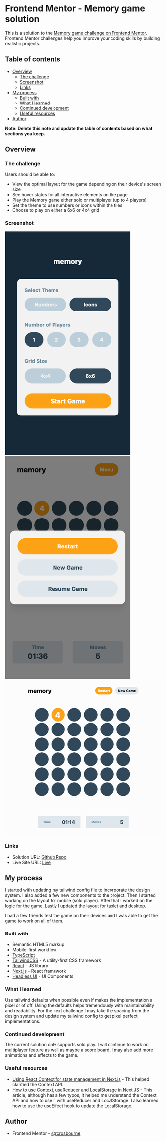 # Frontend Mentor - Memory game solution

This is a solution to the [Memory game challenge on Frontend Mentor](https://www.frontendmentor.io/challenges/memory-game-vse4WFPvM). Frontend Mentor challenges help you improve your coding skills by building realistic projects.

## Table of contents

- [Overview](#overview)
  - [The challenge](#the-challenge)
  - [Screenshot](#screenshot)
  - [Links](#links)
- [My process](#my-process)
  - [Built with](#built-with)
  - [What I learned](#what-i-learned)
  - [Continued development](#continued-development)
  - [Useful resources](#useful-resources)
- [Author](#author)

**Note: Delete this note and update the table of contents based on what sections you keep.**

## Overview

### The challenge

Users should be able to:

- View the optimal layout for the game depending on their device's screen size
- See hover states for all interactive elements on the page
- Play the Memory game either solo or multiplayer (up to 4 players)
- Set the theme to use numbers or icons within the tiles
- Choose to play on either a 6x6 or 4x4 grid

### Screenshot

![Mobile New Game Screen](https://github.com/rcrosbourne/memory-game/blob/main/.screenshots/Screen%20Shot%202022-01-01%20at%2006.25.38.png)
![Mobile Game Menu](https://github.com/rcrosbourne/memory-game/blob/main/.screenshots/Screen%20Shot%202022-01-01%20at%2006.25.28.png)
![Tablet Layout](https://github.com/rcrosbourne/memory-game/blob/main/.screenshots/Screen%20Shot%202022-01-01%20at%2006.25.03.png)

### Links

- Solution URL: [Github Repo](https://github.com/rcrosbourne/memory-game)
- Live Site URL: [Live](https://memory-game.rcrosbourne.dev)

## My process

I started with updating my tailwind config file to incorporate the design system. I also added a few new components to the project. Then I started working on the layout for mobile (solo player). After that I worked on the logic for the game. Lastly I updated the layout for tablet and desktop.

I had a few friends test the game on their devices and I was able to get the game to work on all of them.

### Built with

- Semantic HTML5 markup
- Mobile-first workflow
- [TypeScript](https://www.typescriptlang.org/)
- [TailwindCSS](https://tailwindcss.com/) - A utility-first CSS framework
- [React](https://reactjs.org/) - JS library
- [Next.js](https://nextjs.org/) - React framework
- [Headless UI](https://headlessui.dev/) - UI Components

### What I learned

Use tailwind defaults when possible even if makes the implementation a pixel or of off. Using the defaults helps tremendously with maintainability and readability.
For the next challenge I may take the spacing from the design system and update my tailwind config to get pixel perfect implementations.

### Continued development

The current solution only supports solo play. I will continue to work on multiplayer feature as well as maybe a score board. I may also add more animations and effects to the game.

### Useful resources

- [Using React Context for state management in Next.js](https://www.netlify.com/blog/2020/12/01/using-react-context-for-state-management-in-next.js/) - This helped clarified the Context API.
- [How to use Context, useReducer and LocalStorage in Next JS](https://medium.com/geekculture/how-to-use-context-usereducer-and-localstorage-in-next-js-cc7bc925d3f2) - This article, although has a few typos, it helped me understand the Context API and how to use it with useReducer and LocalStorage. I also learned how to use the useEffect hook to update the LocalStorage.

## Author

- Frontend Mentor - [@rcrosbourne](https://www.frontendmentor.io/profile/rcrosbourne)
